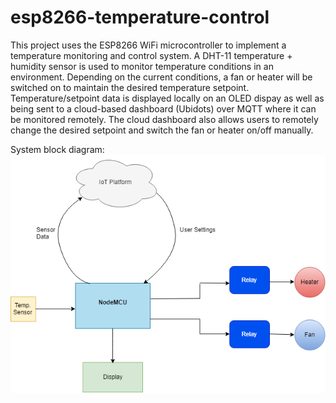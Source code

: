 # esp8266-temperature-control
This project uses the ESP8266 WiFi microcontroller to implement a temperature monitoring and control system.
A DHT-11 temperature + humidity sensor is used to monitor temperature conditions in an environment.
Depending on the current conditions, a fan or heater will be switched on to maintain the desired temperature setpoint.
Temperature/setpoint data is displayed locally on an OLED dispay as well as being sent to a cloud-based dashboard (Ubidots) over MQTT where it can be monitored remotely.
The cloud dashboard also allows users to remotely change the desired setpoint and switch the fan or heater on/off manually. 

System block diagram:
![Screenshot](block-diagram.png)